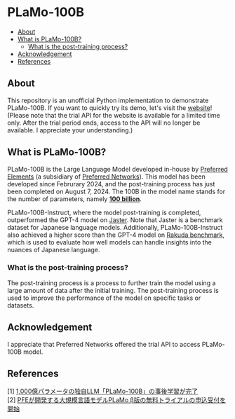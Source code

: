 # PLaMo-100B
- [About](#about)
- [What is PLaMo-100B?](#what-is-plamo-100b)
  - [What is the post-training process?](#what-is-the-post-training-process)
- [Acknowledgement](#acknowledgement)
- [References](#references)

## About
This repository is an unofficial Python implementation to demonstrate PLaMo-100B.
If you want to quickly try its demo, let's visit the [website](https://plamo100b-demo.streamlit.app/)! (Please note that the trial API for the website is available for a limited time only. After the trial period ends, access to the API will no longer be available. I appreciate your understanding.)

## What is PLaMo-100B?
PLaMo-100B is the Large Language Model developed in-house by [Preferred Elements](https://www.preferred.jp/en/) (a subsidiary of [Preferred Networks](https://www.preferred.jp/en/)).
This model has been developed since Februrary 2024, and the post-training process has just been completed on August 7, 2024.
The 100B in the model name stands for the number of parameters, namely <u>**100 billion**</u>.

PLaMo-100B-Instruct, where the model post-training is completed, outperformed the GPT-4 model on [Jaster](https://github.com/llm-jp/llm-jp-eval/tree/g-leaderboard). Note that Jaster is a benchmark dataset for Japanese language models. Additionally, PLaMo-100B-Instruct also achieved a higher score than the GPT-4 model on [Rakuda benchmark](https://github.com/yuzu-ai/japanese-llm-ranking), which is used to evaluate how well models can handle insights into the nuances of Japanese language.

### What is the post-training process?
The post-training process is a process to further train the model using a large amount of data after the initial training. The post-training process is used to improve the performance of the model on specific tasks or datasets.

## Acknowledgement
I appreciate that Preferred Networks offered the trial API to access PLaMo-100B model.

## References
[1] [1,000億パラメータの独自LLM「PLaMo-100B」の事後学習が完了](https://tech.preferred.jp/ja/blog/plamo-100b-post-training/) \
[2] [PFEが開発する大規模言語モデルPLaMo β版の無料トライアルの申込受付を開始](https://www.preferred.jp/ja/news/pr20240807/)
